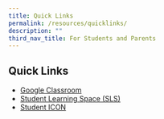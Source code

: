 ```yaml
---
title: Quick Links
permalink: /resources/quicklinks/
description: ""
third_nav_title: For Students and Parents
---
```

Quick Links
-----------

*   [Google Classroom](https://classroom.google.com/)
*   [Student Learning Space (SLS)](https://vle.learning.moe.edu.sg/login)
*   [Student ICON](https://workspace.google.com/dashboard)